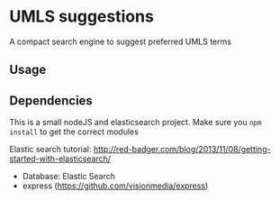 UMLS suggestions
=========

A compact search engine to suggest preferred UMLS terms

## Usage


## Dependencies

This is a small nodeJS and elasticsearch project. Make sure you `npm install` to get
the correct modules

Elastic search tutorial:
http://red-badger.com/blog/2013/11/08/getting-started-with-elasticsearch/


* Database: Elastic Search
* express (https://github.com/visionmedia/express)
